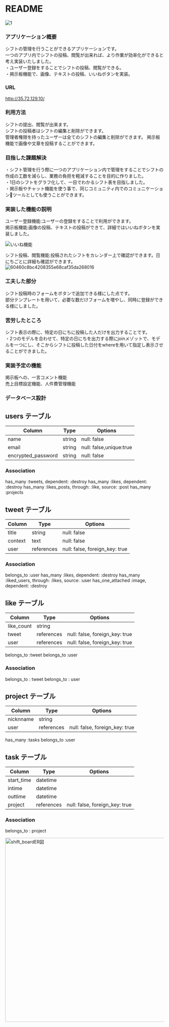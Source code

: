 # README

![1](https://user-images.githubusercontent.com/75416155/107018114-5cf92100-67e3-11eb-8a9b-9f5c89a99484.png)


### アプリケーション概要
 シフトの管理を行うことができるアプリケーションです。  
 一つのアプリ内でシフトの投稿、閲覧が出来れば、より作業が効率化ができると考え実装いたしました。  
 ・ユーザー登録をすることでシフトの投稿、閲覧ができる。  
 ・掲示板機能で、画像、テキストの投稿、いいねボタンを実装。  

### URL

http://35.72.129.10/


### 利用方法
 シフトの提出、閲覧が出来ます。  
 シフトの投稿者はシフトの編集と削除ができます。  
 管理者権限を持ったユーザーは全てのシフトの編集と削除ができます。
 掲示板機能で画像や文章を投稿することができます。  

### 目指した課題解決
 ・シフト管理を行う際に一つのアプリケーション内で管理をすることでシフトの作成の工数を減らし、業務の負担を軽減することを目的に作りました。  
 ・1日のシフトをグラフ化して、一目でわかるシフト表を目指しました。  
 ・掲示板やチャット機能を使う事で、同じコミュニティ内でのコミュニケーションツールとしても使うことができます。  

### 実装した機能の説明
 ユーザー登録機能:ユーザーの登録をすることで利用ができます。  
 掲示板機能:画像の投稿、テキストの投稿ができて、詳細ではいいねボタンを実装しました。  

![いいね機能](https://user-images.githubusercontent.com/75416155/107020401-2bce2000-67e6-11eb-9a97-078152fd538c.gif)

 シフト投稿、閲覧機能:投稿されたシフトをカレンダー上で確認ができます。日にちごとに詳細も確認ができます。  
 ![60460c8bc4208355e68caf35da268016](https://user-images.githubusercontent.com/75416155/107018483-d42eb500-67e3-11eb-8b20-3febf28b5106.gif)

### 工夫した部分
シフト投稿時のフォームをボタンで追加できる様にした点です。  
部分テンプレートを用いて、必要な数だけフォームを増やし、同時に登録ができる様にしました。  

### 苦労したところ
シフト表示の際に、特定の日にちに投稿した人だけを出力することです。  
・2つのモデルを合わせて、特定の日にちを出力する際にjoinメゾットで、モデルを一つにし、そこからシフトに投稿した日付をwhereを用いて指定し表示させることができました。  

### 実装予定の機能
掲示板への、一言コメント機能  
売上目標設定機能、人件費管理機能  

### データベース設計


## users テーブル

| Column              | Type    | Options                |
| ------------------- | ------- | ---------------------- |
| name                | string  | null: false            |
| email               | string  | null: false,unique:true|
| encrypted_password  | string  | null: false            |

### Association

   has_many :tweets, dependent: :destroy
   has_many :likes, dependent: :destroy
   has_many :likes_posts, through: :like, source: :post
   has_many :projects

## tweet テーブル

| Column              | Type       | Options                        |
| ------------------- | ---------- | ------------------------------ |
| title               | string     | null: false                    |
| context             | text       | null: false                    |
| user                | references | null: false, foreign_key: true |



### Association

belongs_to :user
has_many :likes,  dependent: :destroy
has_many :liked_users, through: :likes, source: :user
has_one_attached :image,  dependent: :destroy

## like テーブル

| Column              | Type       | Options                        |
| ------------------- | ---------- | ------------------------------ |
| like_count          | string     |                                |
| tweet               | references | null: false, foreign_key: true |
| user                | references | null: false, foreign_key: true |

  belongs_to :tweet
  belongs_to :user

### Association

belongs_to : tweet
belongs_to : user


## project テーブル

| Column                 | Type       | Options                        |
| ---------------------- | ---------- | ------------------------------ |
| nicknname              | string     |                                |
| user                   | references | null: false, foreign_key: true |

  has_many :tasks
  belongs_to :user

## task テーブル

| Column                 | Type       | Options                        |
| ---------------------- | ---------- | ------------------------------ |
| start_time             | datetime   |                                |
| intime                 | datetime   |                                |
| outtime                | datetime   |                                |
| project                | references | null: false, foreign_key: true |

### Association

belongs_to : project

<img width="583" alt="shift_boardER図" src="https://user-images.githubusercontent.com/75416155/107021185-30df9f00-67e7-11eb-9c68-f73fded605ac.png">

